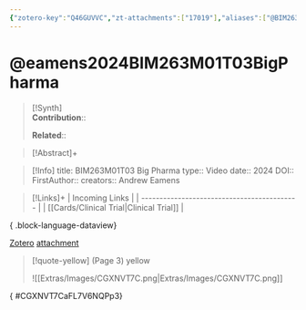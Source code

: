 ```yaml
---
{"zotero-key":"Q46GUVVC","zt-attachments":["17019"],"aliases":["@BIM263M01T03 Big Pharma"],"keywords":["✅"],"FirstAuthor":"[[ Andrew Eamens]]","tags":["source/video","Uni/BIM263"],"dg-publish":true,"permalink":"/sources/video/eamens2024-bim-263-m01-t03-big-pharma/","dgPassFrontmatter":true}
---
```


# @eamens2024BIM263M01T03BigPharma

>[!Synth]  
>**Contribution**::  
>  
>**Related**:: 
>  

> [!Abstract]+
> 

> [!Info]
> title: BIM263M01T03 Big Pharma
> type:: Video 
> date:: 2024
> DOI:: 
> FirstAuthor:: 
> creators:: Andrew Eamens

> [!Links]+
>  | Incoming Links                              |
> | ------------------------------------------- |
> | [[Cards/Clinical Trial\|Clinical Trial]] |
> 
{ .block-language-dataview}


[Zotero](zotero://select/library/items/Q46GUVVC) [attachment](<file:///Users/nathanmaxwell/Zotero/storage/FL7V6NQP/Eamens%20-%202024%20-%20BIM263M01T03%20Big%20Pharma.pdf>)

> [!quote-yellow] (Page 3) yellow
> 
> ![[Extras/Images/CGXNVT7C.png\|Extras/Images/CGXNVT7C.png]]
>
{ #CGXNVT7CaFL7V6NQPp3}

